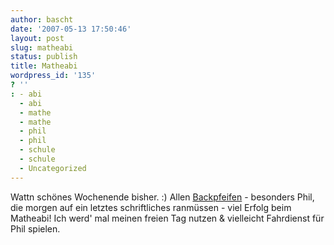 ```yaml
---
author: bascht
date: '2007-05-13 17:50:46'
layout: post
slug: matheabi
status: publish
title: Matheabi
wordpress_id: '135'
? ''
: - abi
  - abi
  - mathe
  - mathe
  - phil
  - phil
  - schule
  - schule
  - Uncategorized
---
```


Wattn schönes Wochenende bisher. :) Allen
[Backpfeifen](http://www.backpfeife.co) - besonders Phil, die
morgen auf ein letztes schriftliches ranmüssen - viel Erfolg beim
Matheabi! Ich werd' mal meinen freien Tag nutzen & vielleicht
Fahrdienst für Phil spielen.


